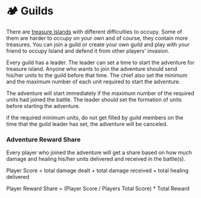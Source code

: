 # 🏕 Guilds

There are [treasure Islands](battles.md#treasure-island) with different difficulties to occupy. Some of them are harder to occupy on your own and of course, they contain more treasures. You can join a guild or create your own guild and play with your friend to occupy Island and defend it from other players' invasion.

Every guild has a leader. The leader can set a time to start the adventure for treasure island. Anyone who wants to join the adventure should send his/her units to the guild before that time. The chief also set the minimum and the maximum number of each unit required to start the adventure.&#x20;

The adventure will start immediately if the maximum number of the required units had joined the battle. The leader should set the formation of units before starting the adventure.

if the required minimum units, do not get filled by guild members on the time that the guild leader has set, the adventure will be canceled.

### Adventure Reward Share

Every player who joined the adventure will get a share based on how much damage and healing his/her units delivered and received in the battle(s).

Player Score = total damage dealt + total damage received + total healing delivered

Player Reward Share = (Player Score / Players Total Score) \* Total Reward
